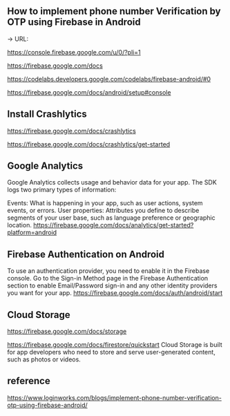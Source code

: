 ## How to implement phone number Verification by OTP using Firebase in Android

-> URL:

https://console.firebase.google.com/u/0/?pli=1

https://firebase.google.com/docs

https://codelabs.developers.google.com/codelabs/firebase-android/#0

https://firebase.google.com/docs/android/setup#console

## Install Crashlytics
https://firebase.google.com/docs/crashlytics

https://firebase.google.com/docs/crashlytics/get-started

## Google Analytics
Google Analytics collects usage and behavior data for your app. The SDK logs two primary types of information:

Events: What is happening in your app, such as user actions, system events, or errors.
User properties: Attributes you define to describe segments of your user base, such as language preference or geographic location.
https://firebase.google.com/docs/analytics/get-started?platform=android

##  Firebase Authentication on Android
To use an authentication provider, you need to enable it in the Firebase console. Go to the Sign-in Method page in the Firebase Authentication section to enable Email/Password sign-in and any other identity providers you want for your app.
https://firebase.google.com/docs/auth/android/start


## Cloud Storage
https://firebase.google.com/docs/storage



https://firebase.google.com/docs/firestore/quickstart
Cloud Storage is built for app developers who need to store and serve user-generated content, such as photos or videos.


## reference
https://www.loginworks.com/blogs/implement-phone-number-verification-otp-using-firebase-android/

